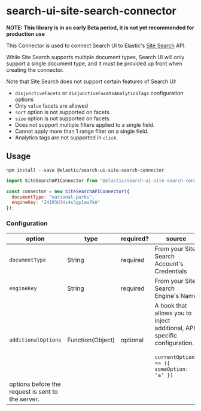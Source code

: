 # search-ui-site-search-connector

**NOTE: This library is in an early Beta period, it is not yet recommended for production use**

This Connector is used to connect Search UI to Elastic's [Site Search](https://www.elastic.co/cloud/site-search-service) API.

While Site Search supports multiple document types, Search UI will only
support a single document type, and it must be provided up front when
creating the connector.

Note that Site Search does not support certain features of Search UI:

- `disjunctiveFacets` or `disjunctiveFacetsAnalyticsTags` configuration options
- Only `value` facets are allowed
- `sort` option is not supported on facets.
- `size` option is not supported on facets.
- Does not support multiple filters applied to a single field.
- Cannot apply more than 1 range filter on a single field.
- Analytics tags are not supported in `click`.

## Usage

```shell
npm install --save @elastic/search-ui-site-search-connector
```

```js
import SiteSearchAPIConnector from "@elastic/search-ui-site-search-connector";

const connector = new SiteSearchAPIConnector({
  documentType: "national-parks",
  engineKey: "Z41R5U3Hi4s5gp1aw7kA"
});
```

### Configuration

| option                                            | type             | required? | source                                                                                                                       |
| ------------------------------------------------- | ---------------- | --------- | ---------------------------------------------------------------------------------------------------------------------------- |
| `documentType`                                    | String           | required  | From your Site Search Account's Credentials                                                                                  |
| `engineKey`                                       | String           | required  | From your Site Search Engine's Name                                                                                          |
| `additionalOptions`                               | Function(Object) | optional  | A hook that allows you to inject additional, API specific configuration.<br/><br/> `currentOptions => ({ someOption: 'a' })` |
| options before the request is sent to the server. |
